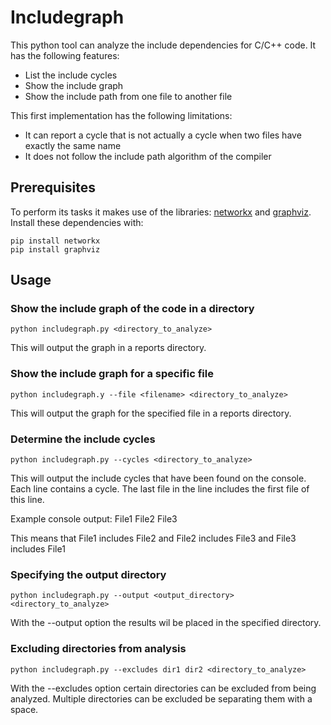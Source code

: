 # Includegraph

This python tool can analyze the include dependencies for C/C++ code. It has the following features:

* List the include cycles
* Show the include graph
* Show the include path from one file to another file

This first implementation has the following limitations:

* It can report a cycle that is not actually a cycle when two files have exactly the same name
* It does not follow the include path algorithm of the compiler

## Prerequisites

To perform its tasks it makes use of the libraries: [networkx](https://networkx.org/)
and [graphviz](https://pypi.org/project/graphviz/). Install these dependencies with:

```text
pip install networkx
pip install graphviz
```

## Usage

### Show the include graph of the code in a directory

```text
python includegraph.py <directory_to_analyze> 
```

This will output the graph in a reports directory.

### Show the include graph for a specific file

```text
python includegraph.y --file <filename> <directory_to_analyze>
```

This will output the graph for the specified file in a reports directory.

### Determine the include cycles

```text
python includegraph.py --cycles <directory_to_analyze>
```

This will output the include cycles that have been found on the console. Each line contains a cycle. The last file in
the line includes the first file of this line.

Example console output: File1 File2 File3

This means that File1 includes File2 and File2 includes File3 and File3 includes File1

### Specifying the output directory

```text
python includegraph.py --output <output_directory> <directory_to_analyze>
```

With the --output option the results wil be placed in the specified directory.

### Excluding directories from analysis

```text
python includegraph.py --excludes dir1 dir2 <directory_to_analyze>
```

With the --excludes option certain directories can be excluded from being analyzed. Multiple directories can be excluded
be separating them with a space.
